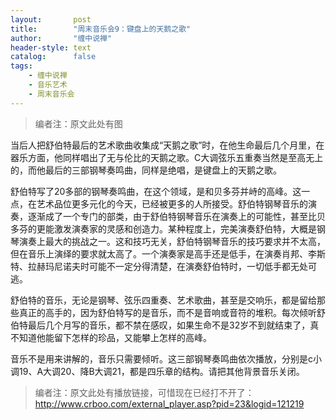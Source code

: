 ```yaml
---
layout:       post
title:        "周末音乐会9：键盘上的天鹅之歌"
author:       "缠中说禅"
header-style: text
catalog:      false
tags:
    - 缠中说禅
    - 音乐艺术
    - 周末音乐会
---
```


> 编者注：原文此处有图



当后人把舒伯特最后的艺术歌曲收集成“天鹅之歌”时，在他生命最后几个月里，在器乐方面，他同样唱出了无与伦比的天鹅之歌。C大调弦乐五重奏当然是至高无上的，而他最后的三部钢琴奏鸣曲，同样是绝唱，是键盘上的天鹅之歌。



舒伯特写了20多部的钢琴奏鸣曲，在这个领域，是和贝多芬并峙的高峰。这一点，在艺术品位更多元化的今天，已经被更多的人所接受。舒伯特钢琴音乐的演奏，逐渐成了一个专门的部类，由于舒伯特钢琴音乐在演奏上的可能性，甚至比贝多芬的更能激发演奏家的灵感和创造力。某种程度上，完美演奏舒伯特，大概是钢琴演奏上最大的挑战之一。这和技巧无关，舒伯特钢琴音乐的技巧要求并不太高，但在音乐上演绎的要求就太高了。一个演奏家是高手还是低手，在演奏肖邦、李斯特、拉赫玛尼诺夫时可能不一定分得清楚，在演奏舒伯特时，一切低手都无处可逃。



舒伯特的音乐，无论是钢琴、弦乐四重奏、艺术歌曲，甚至是交响乐，都是留给那些真正的高手的，因为舒伯特写的是音乐，而不是音响或音符的堆积。每次倾听舒伯特最后几个月写的音乐，都不禁在感叹，如果生命不是32岁不到就结束了，真不知道他能留下怎样的珍品，又能攀上怎样的高峰。



音乐不是用来讲解的，音乐只需要倾听。这三部钢琴奏鸣曲依次播放，分别是c小调19、A大调20、降B大调21，都是四乐章的结构。请把其他背景音乐关闭。



> 编者注：原文此处有播放链接，可惜现在已经打不开了：http://www.crboo.com/external_player.asp?pid=23&logid=121219
